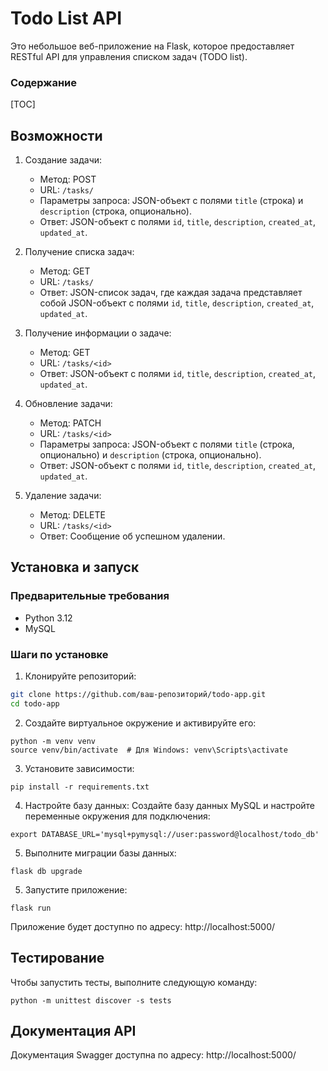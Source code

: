 # Todo List API

Это небольшое веб-приложение на Flask, которое предоставляет RESTful API для управления списком задач (TODO list).

### Содержание
[TOC]

## Возможности

1. Создание задачи:
    - Метод: POST
    - URL: `/tasks/`
    - Параметры запроса: JSON-объект с полями `title` (строка) и `description` (строка, опционально).
    - Ответ: JSON-объект с полями `id`, `title`, `description`, `created_at`, `updated_at`.

2. Получение списка задач:
    - Метод: GET
    - URL: `/tasks/`
    - Ответ: JSON-список задач, где каждая задача представляет собой JSON-объект с
      полями `id`, `title`, `description`, `created_at`, `updated_at`.

3. Получение информации о задаче:
    - Метод: GET
    - URL: `/tasks/<id>`
    - Ответ: JSON-объект с полями `id`, `title`, `description`, `created_at`, `updated_at`.

4. Обновление задачи:
    - Метод: PATCH
    - URL: `/tasks/<id>`
    - Параметры запроса: JSON-объект с полями `title` (строка, опционально) и `description` (строка, опционально).
    - Ответ: JSON-объект с полями `id`, `title`, `description`, `created_at`, `updated_at`.

5. Удаление задачи:
    - Метод: DELETE
    - URL: `/tasks/<id>`
    - Ответ: Сообщение об успешном удалении.

## Установка и запуск

### Предварительные требования

- Python 3.12
- MySQL

### Шаги по установке

1. Клонируйте репозиторий:

```bash
git clone https://github.com/ваш-репозиторий/todo-app.git
cd todo-app
```

2. Создайте виртуальное окружение и активируйте его:

```shell
python -m venv venv
source venv/bin/activate  # Для Windows: venv\Scripts\activate
```

3. Установите зависимости:

```shell
pip install -r requirements.txt
```

4. Настройте базу данных:
   Создайте базу данных MySQL и настройте переменные окружения для подключения:
```shell
export DATABASE_URL='mysql+pymysql://user:password@localhost/todo_db'
```

5. Выполните миграции базы данных:

```shell
flask db upgrade
```

5. Запустите приложение:

```shell
flask run
```
Приложение будет доступно по адресу: http://localhost:5000/

## Тестирование
Чтобы запустить тесты, выполните следующую команду:

```shell
python -m unittest discover -s tests
```


## Документация API
Документация Swagger доступна по адресу: http://localhost:5000/
